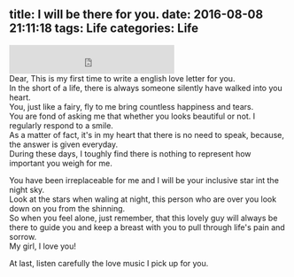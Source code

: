 title: I will be there for you.
date: 2016-08-08 21:11:18
tags: Life
categories: Life
---
<!--more-->
<iframe frameborder="no" border="0" marginwidth="0" marginheight="0" width=298 height=52 src="http://music.163.com/outchain/player?type=2&id=19081569&auto=1&height=32"></iframe>
<br/>
Dear, This is my first time to write a english love letter for you.<br/>
In the short of a life, there is always someone silently have walked into you heart.<br/>
You, just like a fairy, fly to me bring countless happiness and tears.<br/> 
You are fond of asking me that whether you looks beautiful or not. I regularly respond to a smile.<br/>
As a matter of fact, it's in my heart that there is no need to speak, because, the answer is given everyday.<br/>
During these days, I toughly find there is nothing to represent how important you weigh for me.<br/>

You have been irreplaceable for me and I will be your inclusive star int the night sky.<br/>
Look at the stars when waling at night, this person who are over you look down on you from the shinning.<br/>
So when you feel alone, just remember, that this lovely guy will always be there to guide you and keep a breast
with you to pull through life's pain and sorrow.<br/>
My girl, I love you!

At last, listen carefully the love music I pick up for you.
</blockquote>